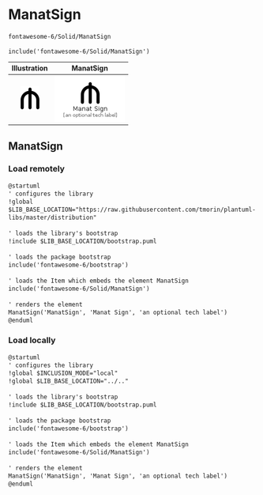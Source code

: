 # ManatSign


```text
fontawesome-6/Solid/ManatSign
```

```text
include('fontawesome-6/Solid/ManatSign')
```



| Illustration | ManatSign |
| :---: | :---: |
| ![illustration for Illustration](../../fontawesome-6/Solid/ManatSign.png) | ![illustration for ManatSign](../../fontawesome-6/Solid/ManatSign.Local.png) |




## ManatSign

### Load remotely
```plantuml
@startuml
' configures the library
!global $LIB_BASE_LOCATION="https://raw.githubusercontent.com/tmorin/plantuml-libs/master/distribution"

' loads the library's bootstrap
!include $LIB_BASE_LOCATION/bootstrap.puml

' loads the package bootstrap
include('fontawesome-6/bootstrap')

' loads the Item which embeds the element ManatSign
include('fontawesome-6/Solid/ManatSign')

' renders the element
ManatSign('ManatSign', 'Manat Sign', 'an optional tech label')
@enduml
```

### Load locally
```plantuml
@startuml
' configures the library
!global $INCLUSION_MODE="local"
!global $LIB_BASE_LOCATION="../.."

' loads the library's bootstrap
!include $LIB_BASE_LOCATION/bootstrap.puml

' loads the package bootstrap
include('fontawesome-6/bootstrap')

' loads the Item which embeds the element ManatSign
include('fontawesome-6/Solid/ManatSign')

' renders the element
ManatSign('ManatSign', 'Manat Sign', 'an optional tech label')
@enduml
```

